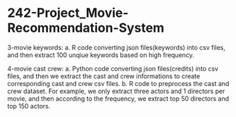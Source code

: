 # 242-Project_Movie-Recommendation-System
3-movie keywords:
  a. R code converting json files(keywords) into csv files, and then extract 100 unqiue keywords based on high frequency.

4-movie cast crew:
  a. Python code converting json files(credits) into csv files, and then we extract the cast and crew informations to create corresponding cast and crew csv files.
  b. R code to preprocess the cast and crew dataset. For example, we only extract three actors and 1 directors per movie, and then according to the frequency, we extract top 50 directors and top 150 actors.
